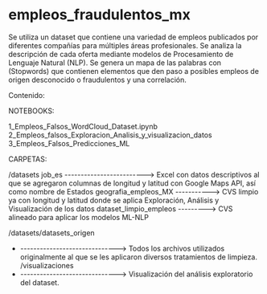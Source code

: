 # empleos_fraudulentos_mx
Se utiliza un dataset que contiene una variedad de empleos publicados por diferentes compañías para múltiples áreas profesionales. 
Se analiza la descripción de cada oferta mediante modelos de Procesamiento de Lenguaje Natural (NLP). 
Se genera un mapa de las palabras con (Stopwords) que contienen elementos que den paso a posibles empleos de origen desconocido o fraudulentos y una correlación.

Contenido:

NOTEBOOKS: 

  1_Empleos_Falsos_WordCloud_Dataset.ipynb
  2_Empleos_falsos_Exploracion_Analisis_y_visualizacion_datos
  3_Empleos_Falsos_Predicciones_ML

CARPETAS: 

 /datasets
  job_es -------------------------> Excel con datos descriptivos al que se agregaron columnas de longitud y latitud con Google Maps API, así como nombre de Estados
  geografia_empleos_MX -----------> CVS limpio ya con longitud y latitud donde se aplica Exploración, Análisis y Visualización de los datos 
  dataset_limpio_empleos ---------> CVS alineado para aplicar los modelos ML-NLP
  
  /datasets/datasets_origen
  * ------------------------------> Todos los archivos utilizados originalmente al que se les aplicaron diversos tratamientos de limpieza. 
  /visualizaciones
  * ------------------------------> Visualización del análisis exploratorio del dataset. 
  
  
  


